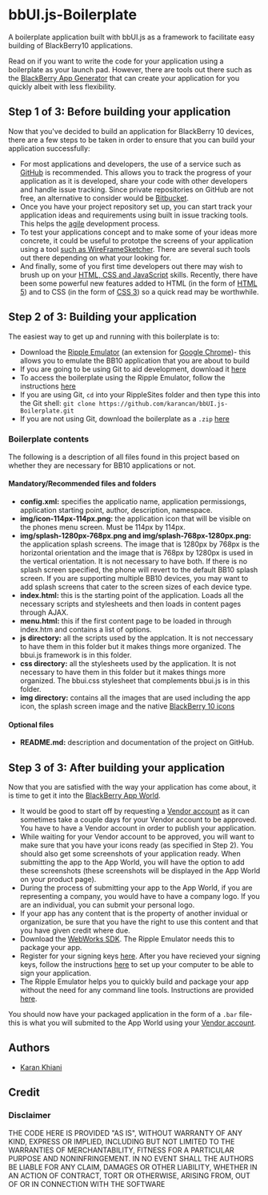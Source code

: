bbUI.js-Boilerplate
===================

A boilerplate application built with bbUI.js as a framework to facilitate easy building of BlackBerry10 applications.

Read on if you want to write the code for your application using a boilerplate as your launch pad. However, there are tools out there such as the [BlackBerry App Generator](http://www.blackberryappgenerator.com/blackberry/) that can create your application for you quickly albeit with less flexibility.

## Step 1 of 3: Before building your application

Now that you've decided to build an application for BlackBerry 10 devices, there are a few steps to be taken in order to ensure that you can build your application successfully:

* For most applications and developers, the use of a service such as [GitHub](http://www.github.com) is recommended. This allows you to track the progress of your application as it is developed, share your code with other developers and handle issue tracking. Since private repositories on GitHub are not free, an alternative to consider would be [Bitbucket](http://www.bitbucket.org).
* Once you have your project repository set up, you can start track your application ideas and requirements using built in issue tracking tools. This helps the [agile](http://en.wikipedia.org/wiki/Agile_software_development) development process.
* To test your applications concept and to make some of your ideas more concrete, it could be useful to prototpe the screens of your application using a tool [such as WireFrameSketcher](http://wireframesketcher.com/). There are several such tools out there depending on what your looking for.
* And finally, some of you first time developers out there may wish to brush up on your [HTML, CSS and JavaScript](http://www.webappers.com/2009/08/10/70-must-have-css3-and-html5-tutorials-and-resources/) skills. Recently, there have been some powerful new features added to HTML (in the form of [HTML 5](http://www.html5rocks.com/)) and to CSS (in the form of [CSS 3](http://www.css3.info/)) so a quick read may be worthwhile.

## Step 2 of 3: Building your application

The easiest way to get up and running with this boilerplate is to:

* Download the [Ripple Emulator](http://developer.blackberry.com/html5/download/) (an extension for [Google Chrome](https://www.google.com/intl/en/chrome/browser/))- this allows you to emulate the BB10 application that you are about to build
* If you are going to be using Git to aid development, download it [here](http://git-scm.com/downloads)
* To access the boilerplate using the Ripple Emulator, follow the instructions [here](http://developer.blackberry.com/html5/documentation/accessing_a_local_project_in_ripple_1948645_11.html)
* If you are using Git, `cd` into your RippleSites folder and then type this into the Git shell: `git clone https://github.com/karancan/bbUI.js-Boilerplate.git`
* If you are not using Git, download the boilerplate as a `.zip` [here](https://github.com/karancan/bbUI.js-Boilerplate/archive/master.zip)

### Boilerplate contents

The following is a description of all files found in this project based on whether they are necessary for BB10 applications or not.

#### Mandatory/Recommended files and folders

* <b>config.xml:</b> specifies the applicatio name, application permissiongs, application starting point, author, description, namespace.
* <b>img/icon-114px-114px.png:</b> the application icon that will be visible on the phones menu screen. Must be 114px by 114px. 
* <b>img/splash-1280px-768px.png and img/splash-768px-1280px.png:</b> the application splash screens. The image that is 1280px by 768px is the horizontal orientation and the image that is 768px by 1280px is used in the vertical orientation. It is not necessary to have both. If there is no splash screen specified, the phone will revert to the default BB10 splash screen. If you are supporting multiple BB10 devices, you may want to add splash screens that cater to the screen sizes of each device type.
* <b>index.html:</b> this is the starting point of the application. Loads all the necessary scripts and stylesheets and then loads in content pages through AJAX.
* <b>menu.html:</b> this if the first content page to be loaded in through index.htm and contains a list of options. 
* <b>js directory:</b> all the scripts used by the applcation. It is not neccessary to have them in this folder but it makes things more organized. The bbui.js framework is in this folder.
* <b>css directory:</b> all the stylesheets used by the application. It is not necessary to have them in this folder but it makes things more organized. The bbui.css stylesheet that complements bbui.js is in this folder.
* <b>img directory:</b> contains all the images that are used including the app icon, the splash screen image and the native [BlackBerry 10 icons](http://developer.blackberry.com/design/bb10/) 

#### Optional files

* <b>README.md:</b> description and documentation of the project on GitHub.

## Step 3 of 3: After building your application

Now that you are satisfied with the way your application has come about, it is time to get it into the [BlackBerry App World](http://appworld.blackberry.com/). 

* It would be good to start off by requesting a [Vendor account](https://appworld.blackberry.com/isvportal/) as it can sometimes take a couple days for your Vendor account to be approved. You have to have a Vendor account in order to publish your application.
* While waiting for your Vendor account to be approved, you will want to make sure that you have your icons ready (as specified in Step 2). You should also get some screenshots of your application ready. When submitting the app to the App World, you will have the option to add these screenshots (these screenshots will be displayed in the App World on your product page).
* During the process of submitting your app to the App World, if you are representing a company, you would have to have a company logo. If you are an individual, you can submit your personal logo.
* If your app has any content that is the property of another invidual or organization, be sure that you have the right to use this content and that you have given credit where due.
* Download the [WebWorks SDK](http://developer.blackberry.com/html5/download/sdk/). The Ripple Emulator needs this to package your app.
* Register for your signing keys [here](https://www.blackberry.com/SignedKeys/codesigning.html). After you have recieved your signing keys, follow the instructions [here](http://developer.blackberry.com/html5/documentation/signing_setup_bb10_apps_2008396_11.html) to set up your computer to be able to sign your application.
* The Ripple Emulator helps you to quickly build and package your app without the need for any command line tools. Instructions are provided [here](http://developer.blackberry.com/html5/documentation/packaging_your_app_in_ripple_1904611_11.html).

You should now have your packaged application in the form of a `.bar` file- this is what you will submited to the App World using your [Vendor account](https://appworld.blackberry.com/isvportal/).

## Authors

* [Karan Khiani](https://github.com/karancan)

## Credit

### Disclaimer

THE CODE HERE IS PROVIDED "AS IS", WITHOUT WARRANTY OF ANY KIND, EXPRESS OR IMPLIED, INCLUDING BUT NOT LIMITED TO THE WARRANTIES OF MERCHANTABILITY, FITNESS FOR A PARTICULAR PURPOSE AND NONINFRINGEMENT. IN NO EVENT SHALL THE AUTHORS BE LIABLE FOR ANY CLAIM, DAMAGES OR OTHER LIABILITY, WHETHER IN AN ACTION OF CONTRACT, TORT OR OTHERWISE, ARISING FROM, OUT OF OR IN CONNECTION WITH THE SOFTWARE